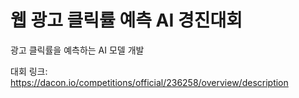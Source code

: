 # 웹 광고 클릭률 예측 AI 경진대회

광고 클릭률을 예측하는 AI 모델 개발

대회 링크: https://dacon.io/competitions/official/236258/overview/description
